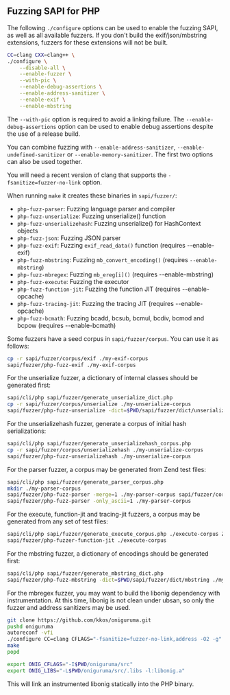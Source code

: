 Fuzzing SAPI for PHP
--------------------

The following `./configure` options can be used to enable the fuzzing SAPI, as well as all available fuzzers. If you don't build the exif/json/mbstring extensions, fuzzers for these extensions will not be built.

```sh
CC=clang CXX=clang++ \
./configure \
    --disable-all \
    --enable-fuzzer \
    --with-pic \
    --enable-debug-assertions \
    --enable-address-sanitizer \
    --enable-exif \
    --enable-mbstring
```

The `--with-pic` option is required to avoid a linking failure. The `--enable-debug-assertions` option can be used to enable debug assertions despite the use of a release build.

You can combine fuzzing with `--enable-address-sanitizer`, `--enable-undefined-sanitizer` or `--enable-memory-sanitizer`. The first two options can also be used together.

You will need a recent version of clang that supports the `-fsanitize=fuzzer-no-link` option.

When running `make` it creates these binaries in `sapi/fuzzer/`:

* `php-fuzz-parser`: Fuzzing language parser and compiler
* `php-fuzz-unserialize`: Fuzzing unserialize() function
* `php-fuzz-unserializehash`: Fuzzing unserialize() for HashContext objects
* `php-fuzz-json`: Fuzzing JSON parser
* `php-fuzz-exif`: Fuzzing `exif_read_data()` function (requires --enable-exif)
* `php-fuzz-mbstring`: Fuzzing `mb_convert_encoding()` (requires `--enable-mbstring`)
* `php-fuzz-mbregex`: Fuzzing `mb_ereg[i]()` (requires --enable-mbstring)
* `php-fuzz-execute`: Fuzzing the executor
* `php-fuzz-function-jit`: Fuzzing the function JIT (requires --enable-opcache)
* `php-fuzz-tracing-jit`: Fuzzing the tracing JIT (requires --enable-opcache)
* `php-fuzz-bcmath`: Fuzzing bcadd, bcsub, bcmul, bcdiv, bcmod and bcpow (requires --enable-bcmath)

Some fuzzers have a seed corpus in `sapi/fuzzer/corpus`. You can use it as follows:

```sh
cp -r sapi/fuzzer/corpus/exif ./my-exif-corpus
sapi/fuzzer/php-fuzz-exif ./my-exif-corpus
```

For the unserialize fuzzer, a dictionary of internal classes should be generated first:

```sh
sapi/cli/php sapi/fuzzer/generate_unserialize_dict.php
cp -r sapi/fuzzer/corpus/unserialize ./my-unserialize-corpus
sapi/fuzzer/php-fuzz-unserialize -dict=$PWD/sapi/fuzzer/dict/unserialize ./my-unserialize-corpus
```

For the unserializehash fuzzer, generate a corpus of initial hash serializations:

```sh
sapi/cli/php sapi/fuzzer/generate_unserializehash_corpus.php
cp -r sapi/fuzzer/corpus/unserializehash ./my-unserialize-corpus
sapi/fuzzer/php-fuzz-unserializehash ./my-unserialize-corpus
```

For the parser fuzzer, a corpus may be generated from Zend test files:

```sh
sapi/cli/php sapi/fuzzer/generate_parser_corpus.php
mkdir ./my-parser-corpus
sapi/fuzzer/php-fuzz-parser -merge=1 ./my-parser-corpus sapi/fuzzer/corpus/parser
sapi/fuzzer/php-fuzz-parser -only_ascii=1 ./my-parser-corpus
```

For the execute, function-jit and tracing-jit fuzzers, a corpus may be generated from any set of test files:

```sh
sapi/cli/php sapi/fuzzer/generate_execute_corpus.php ./execute-corpus Zend/tests ext/opcache/tests/jit
sapi/fuzzer/php-fuzzer-function-jit ./execute-corpus
```

For the mbstring fuzzer, a dictionary of encodings should be generated first:

```sh
sapi/cli/php sapi/fuzzer/generate_mbstring_dict.php
sapi/fuzzer/php-fuzz-mbstring -dict=$PWD/sapi/fuzzer/dict/mbstring ./my-mbstring-corpus
```

For the mbregex fuzzer, you may want to build the libonig dependency with instrumentation. At this time, libonig is not clean under ubsan, so only the fuzzer and address sanitizers may be used.

```sh
git clone https://github.com/kkos/oniguruma.git
pushd oniguruma
autoreconf -vfi
./configure CC=clang CFLAGS="-fsanitize=fuzzer-no-link,address -O2 -g"
make
popd

export ONIG_CFLAGS="-I$PWD/oniguruma/src"
export ONIG_LIBS="-L$PWD/oniguruma/src/.libs -l:libonig.a"
```

This will link an instrumented libonig statically into the PHP binary.
